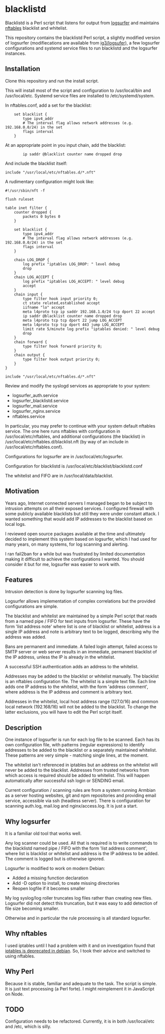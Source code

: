 # blacklistd

Blacklistd is a Perl script that listens for output
from [logsurfer](https://github.com/k3/logsurfer)
and maintains [nftables](https://www.nftables.org/)
blacklist and whitelist.

This repository contains the blacklistd Perl script,
a slightly modified version of logsurfer (modifiecations
are available from [ig3/logsufer](https://github.com/ig3/logsurfer)),
a few logsurfer configurations and systemd service files to run
blacklistd and the logsurfer instances.

## Installation

Clone this repository and run the install script.

This will install most of the script and configuration to /usr/local/bin and
/usr/local/etc. Systemd service files are installed to /etc/systemd/system.

In nftables.conf, add a set for the blacklist:

```
    set blacklist {
        type ipv4_addr
        # The interval flag allows network addresses (e.g. 192.168.0.0/24) in the set
        flags interval
    }
```

At an appropriate point in you input chain, add the blacklist:

```
        ip saddr @blacklist counter name dropped drop
```

And include the blacklist itself:

```
include "/usr/local/etc/nftables.d/*.nft"
```

A rudimentary configuration might look like:

```
#!/usr/sbin/nft -f

flush ruleset

table inet filter {
    counter dropped {
		packets 0 bytes 0
	}

    set blacklist {
        type ipv4_addr
        # The interval flag allows network addresses (e.g. 192.168.0.0/24) in the set
        flags interval
    }

    chain LOG_DROP {
        log prefix "iptables LOG_DROP: " level debug
        drop
    }
    chain LOG_ACCEPT {
        log prefix "iptables LOG_ACCEPT: " level debug
        accept
    }
    chain input {
        type filter hook input priority 0;
        ct state related,established accept
        iifname "lo" accept
        meta l4proto tcp ip saddr 192.168.1.0/24 tcp dport 22 accept
        ip saddr @blacklist counter name dropped drop
        meta l4proto tcp tcp dport 22 jump LOG_ACCEPT
        meta l4proto tcp tcp dport 443 jump LOG_ACCEPT
        limit rate 5/minute log prefix "iptables denied: " level debug
        drop
    }
    chain forward {
        type filter hook forward priority 0;
    }
    chain output {
        type filter hook output priority 0;
    }
}

include "/usr/local/etc/nftables.d/*.nft"
```

Review and modify the syslogd services as appropriate to your system:

 * logsurfer_auth.service
 * logsurfer_blacklistd.service
 * logsurfer_mail.service
 * logsurfer_nginx.service
 * nftables.service

In particular, you may prefer to continue with your system default nftables
service. The one here runs nftables with configuration in
/usr/local/etc/nftables, and additional configurations (the blacklist) in
/usr/local/etc/nftables.d/blacklist.nft (by way of an include in
/usr/local/etc/nftables.conf).

Configurations for logsurfer are in /usr/local/etc/logsurfer.

Configuration for blacklistd is /usr/local/etc/blacklist/blacklistd.conf

The whitelist and FIFO are in /usr/local/data/blacklist.

## Motivation

Years ago, Internet connected servers I managed began to be subject to
intrusion attempts on all their exposed services. I configured firewall with
some publicly available blacklists but still they were under constant
attack. I wanted something that would add IP addresses to the blacklist
based on local logs.

I reviewed open source packages available at the time and ultimately decided
to implement this system based on logsurfer, which I had used for many
years, on many systems, for log scanning and alerting.

I ran fail2ban for a while but was frustrated by limited documentation
making it difficult to achieve the configurations I wanted. You should
consider it but for me, logsurfer was easier to work with.

## Features

Intrusion detection is done by logsurfer scanning log files.

Logsurfer allows implementation of complex correlations but the provided
configurations are simple. 

The blacklist and whitelist are maintained by a simple Perl script that
reads from a named pipe / FIFO for text inputs from logsurfer. These have
the form 'list address note' where list is one of blacklist or whitelist,
address is a single IP address and note is arbitrary text to be logged,
describing why the address was added.

Bans are permanent and immediate. A failed login attempt, failed access to
SMTP server or web server results in an immediate, permanent blacklist of
the IP address, unless the IP is already in the whitelist.

A successful SSH authentication adds an address to the whitelist.

Addresses may be added to the blacklist or whitelist manually. The blacklist
is an nftables configuration file. The whitelist is a simple text file. Each
line adds one IP address to the whitelist, with the form 'address comment',
where address is the IP address and comment is arbitrary text.

Addresses in the whitelist, local host address range (127.0/16) and common
local network (192.168/16) will not be added to the blacklist. To change the
latter exclusions, you will have to edit the Perl script itself.

## Description

One instance of logsurfer is run for each log file to be scanned. Each has
its own configuration file, with patterns (regular expressions) to identify
addresses to be added to the blacklist or a separately maintained whitelist.
These patterns are very simple - matching single lines, at the moment.

The whitelist isn't referenced in iptables but an address on the whitelist
will never be added to the blacklist. Addresses from trusted networks from
which access is required should be added to whitelist. This will happen
automatically after successful ssh login or SENDING email.

Current configuration / scanning rules are from a system running
Armbian as a server hosting websites, git and npm repositories and providing
email service, accessible via ssh (headless server). There is configuration
for scanning auth.log, mail.log and nginx/access.log. It is just a start.


## Why logsurfer

It is a familiar old tool that works well.

Any log scanner could be used. All that is required is to write commands to
the blacklistd named pipe / FIFO with the form 'list address comment',
where list is blacklist or whitelist and address is the IP address to be
added. The comment is logged but is otherwise ignored.

Logsurfer is modified to work on modern Debian:

 * Added a missing function declaration
 * Add -D option to install, to create missing directories
 * Reopen logfile if it becomes smaller

My log syslog/log roller truncates log files rather than creating new files.
Logsurfer did not detect this truncation, but it was easy to add detection
of file size becoming smaller. 

Otherwise and in particular the rule processing is all standard logsurfer.

## Why nftables

I used iptables until I had a problem with it and on investigation found that
[iptables is deprecated in debian](https://packages.debian.org/buster/iptables).
So, I took their advice and switched to using nftables. 

## Why Perl

Because it is stable, familiar and adequate to the task. The script is
simple. It is just text processing (a Perl forte). I might reimplement it in
JavaScript on Node.


## TODO

Configuration needs to be refactored. Currently, it is in both
/usr/local/etc and /etc, which is silly.

